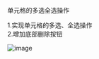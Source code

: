 单元格的多选全选操作
  
1.实现单元格的多选、全选操作  
2.增加底部删除按钮


  
![image](https://github.com/mrzhaohe/UITableViewCell/raw/master/单元格全选/多选操作.gif)